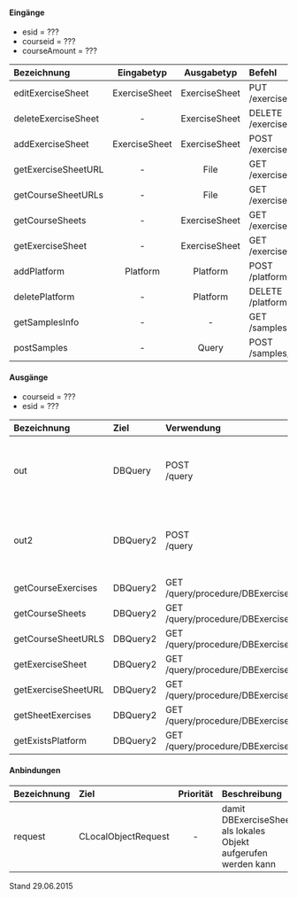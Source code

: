 #### Eingänge
- esid = ??? 
- courseid = ??? 
- courseAmount = ??? 

| Bezeichnung  | Eingabetyp  | Ausgabetyp | Befehl | Beschreibung |
| :----------- |:-----------:| :---------:| :----- | :----------- |
|editExerciseSheet|ExerciseSheet|ExerciseSheet|PUT<br>/exercisesheet(/exercisesheet)/:esid| ??? |
|deleteExerciseSheet|-|ExerciseSheet|DELETE<br>/exercisesheet(/exercisesheet)/:esid| ??? |
|addExerciseSheet|ExerciseSheet|ExerciseSheet|POST<br>/exercisesheet| ??? |
|getExerciseSheetURL|-|File|GET<br>/exercisesheet(/exercisesheet)/:esid/url| ??? |
|getCourseSheetURLs|-|File|GET<br>/exercisesheet/course/:courseid/url| ??? |
|getCourseSheets|-|ExerciseSheet|GET<br>/exercisesheet/course/:courseid(/:exercise)| ??? |
|getExerciseSheet|-|ExerciseSheet|GET<br>/exercisesheet(/exercisesheet)/:esid(/:exercise)| ??? |
|addPlatform|Platform|Platform|POST<br>/platform| ??? |
|deletePlatform|-|Platform|DELETE<br>/platform| ??? |
|getSamplesInfo|-|-|GET<br>/samples| ??? |
|postSamples|-|Query|POST<br>/samples/course/:courseAmount/user/:userAmount| ??? |

#### Ausgänge
- courseid = ??? 
- esid = ??? 

| Bezeichnung  | Ziel  | Verwendung | Beschreibung |
| :----------- |:----- | :--------- | :----------- |
|out|DBQuery|POST<br>/query| wird für EDIT, DELETE<br>und POST<br>SQL-Templates verwendet |
|out2|DBQuery2|POST<br>/query| wird für EDIT, DELETE<br>und POST<br>SQL-Templates verwendet |
|getCourseExercises|DBQuery2|GET<br>/query/procedure/DBExerciseSheetGetCourseExercises/:courseid| Prozeduraufruf |
|getCourseSheets|DBQuery2|GET<br>/query/procedure/DBExerciseSheetGetCourseSheets/:courseid| Prozeduraufruf |
|getCourseSheetURLS|DBQuery2|GET<br>/query/procedure/DBExerciseSheetGetCourseSheetURLs/:courseid| Prozeduraufruf |
|getExerciseSheet|DBQuery2|GET<br>/query/procedure/DBExerciseSheetGetExerciseSheet/:esid| Prozeduraufruf |
|getExerciseSheetURL|DBQuery2|GET<br>/query/procedure/DBExerciseSheetGetExerciseSheetURL/:esid| Prozeduraufruf |
|getSheetExercises|DBQuery2|GET<br>/query/procedure/DBExerciseSheetGetSheetExercises/:esid| Prozeduraufruf |
|getExistsPlatform|DBQuery2|GET<br>/query/procedure/DBExerciseSheetGetExistsPlatform| Prozeduraufruf |

#### Anbindungen
| Bezeichnung  | Ziel  | Priorität | Beschreibung |
| :----------- |:----- | :--------:| :------------|
|request|CLocalObjectRequest|-| damit DBExerciseSheet als lokales Objekt aufgerufen werden kann |

Stand 29.06.2015
